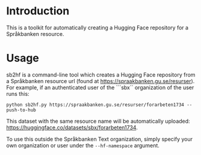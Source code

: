 # Introduction

This is a toolkit for automatically creating a Hugging Face repository for a Språkbanken resource. 

# Usage

sb2hf is a command-line tool which creates a Hugging Face repository from a Språkbanken resource url (found at https://spraakbanken.gu.se/resurser). For example, if an authenticated user of the ```sbx`` organization of the user runs this: 

```
python sb2hf.py https://spraakbanken.gu.se/resurser/forarbeten1734 --push-to-hub
```

This dataset with the same resource name will be automatically uploaded: https://huggingface.co/datasets/sbx/forarbeten1734.

To use this outside the Språkbanken Text organization, simply specify your own organization or user under the ``--hf-namespace`` argument.
